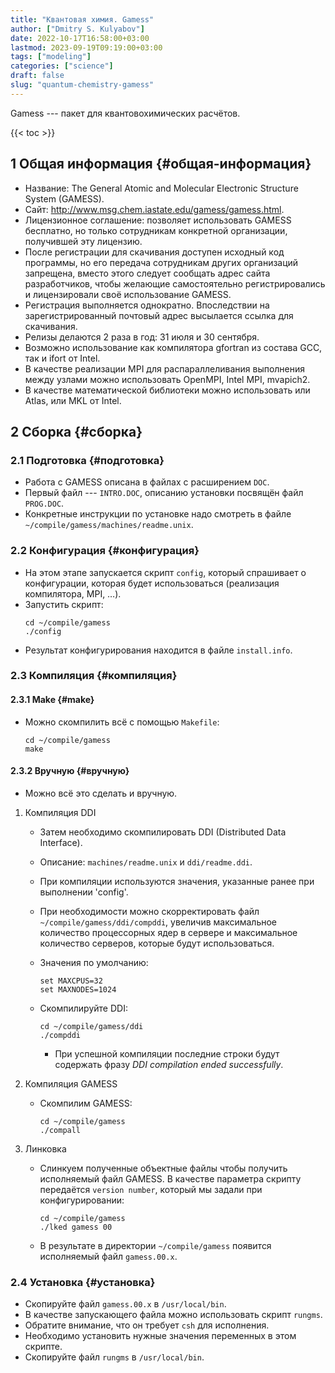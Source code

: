 ```yaml
---
title: "Квантовая химия. Gamess"
author: ["Dmitry S. Kulyabov"]
date: 2022-10-17T16:58:00+03:00
lastmod: 2023-09-19T09:19:00+03:00
tags: ["modeling"]
categories: ["science"]
draft: false
slug: "quantum-chemistry-gamess"
---
```


Gamess --- пакет для квантовохимических расчётов.

<!--more-->

{{< toc >}}


## <span class="section-num">1</span> Общая информация {#общая-информация}

-   Название: The General Atomic and Molecular Electronic Structure System (GAMESS).
-   Сайт: <http://www.msg.chem.iastate.edu/gamess/gamess.html>.
-   Лицензионное соглашение: позволяет использовать GAMESS бесплатно, но только сотрудникам конкретной организации, получившей эту лицензию.
-   После регистрации для скачивания доступен исходный код программы, но его передача сотрудникам других организаций запрещена, вместо этого следует сообщать адрес сайта разработчиков, чтобы желающие самостоятельно регистрировались и лицензировали своё использование GAMESS.
-   Регистрация выполняется однократно. Впоследствии на зарегистрированный почтовый адрес высылается ссылка для скачивания.
-   Релизы делаются 2 раза в год: 31 июля и 30 сентября.
-   Возможно использование как компилятора gfortran из состава GCC, так и ifort от Intel.
-   В качестве реализации MPI для распараллеливания выполнения между узлами можно использовать OpenMPI, Intel MPI, mvapich2.
-   В качестве математической библиотеки можно использовать или Atlas, или MKL от Intel.


## <span class="section-num">2</span> Сборка {#сборка}


### <span class="section-num">2.1</span> Подготовка {#подготовка}

-   Работа с GAMESS описана в файлах с расширением `DOC`.
-   Первый файл --- `INTRO.DOC`, описанию установки посвящён файл `PROG.DOC`.
-   Конкретные инструкции по установке надо смотреть в файле `~/compile/gamess/machines/readme.unix`.


### <span class="section-num">2.2</span> Конфигурация {#конфигурация}

-   На этом этапе запускается скрипт `config`, который спрашивает о конфигурации, которая будет использоваться (реализация компилятора, MPI, …).
-   Запустить скрипт:
    ```shell
    cd ~/compile/gamess
    ./config
    ```
-   Результат конфигурирования находится в файле `install.info`.


### <span class="section-num">2.3</span> Компиляция {#компиляция}


#### <span class="section-num">2.3.1</span> Make {#make}

-   Можно скомпилить всё с помощью `Makefile`:
    ```shell
    cd ~/compile/gamess
    make
    ```


#### <span class="section-num">2.3.2</span> Вручную {#вручную}

-   Можно всё это сделать и вручную.

<!--list-separator-->

1.  Компиляция DDI

    -   Затем необходимо скомпилировать DDI (Distributed Data Interface).
    -   Описание: `machines/readme.unix` и `ddi/readme.ddi`.
    -   При компиляции используются значения, указанные ранее при выполнении 'config'.
    -   При необходимости можно скорректировать файл `~/compile/gamess/ddi/compddi`, увеличив максимальное количество процессорных ядер в сервере и максимальное количество серверов, которые будут использоваться.
    -   Значения по умолчанию:
        ```conf-unix
        set MAXCPUS=32
        set MAXNODES=1024
        ```
    -   Скомпилируйте DDI:
        ```shell
        cd ~/compile/gamess/ddi
        ./compddi
        ```

        -   При успешной компиляции последние строки будут содержать фразу _DDI compilation ended successfully_.

<!--list-separator-->

2.  Компиляция GAMESS

    -   Скомпилим GAMESS:
        ```shell
        cd ~/compile/gamess
        ./compall
        ```

<!--list-separator-->

3.  Линковка

    -   Слинкуем полученные объектные файлы чтобы получить исполняемый файл GAMESS. В качестве параметра скрипту передаётся `version number`, который мы задали при конфигурировании:
        ```shell
        cd ~/compile/gamess
        ./lked gamess 00
        ```
    -   В результате в директории `~/compile/gamess` появится исполняемый файл `gamess.00.x`.


### <span class="section-num">2.4</span> Установка {#установка}

-   Скопируйте файл `gamess.00.x` в `/usr/local/bin`.
-   В качестве запускающего файла можно использовать скрипт `rungms`.
-   Обратите внимание, что он требует `csh` для исполнения.
-   Необходимо установить нужные значения переменных в этом скрипте.
-   Скопируйте файл `rungms` в `/usr/local/bin`.
